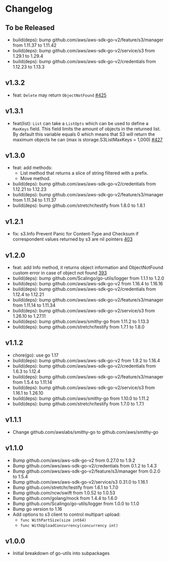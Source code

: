 # Changelog

## To be Released

* build(deps): bump github.com/aws/aws-sdk-go-v2/feature/s3/manager from 1.11.37 to 1.11.42
* build(deps): bump github.com/aws/aws-sdk-go-v2/service/s3 from 1.29.1 to 1.29.4
* build(deps): bump github.com/aws/aws-sdk-go-v2/credentials from 1.12.23 to 1.13.3

## v1.3.2

* feat: `Delete` may return `ObjectNotFound` [#425](https://github.com/Scalingo/go-utils/pull/425)

## v1.3.1

* feat(list): `List` can take a `ListOpts` which can be used to define a `MaxKeys` field. This field limits the amount of objects in the returned list. By default this variable equals 0 which means that S3 will return the maximum objects he can (max is storage.S3ListMaxKeys = 1,000) [#427](https://github.com/Scalingo/go-utils/pull/427)

## v1.3.0

* feat: add methods:
    * List method that returns a slice of string filtered with a prefix.
    * Move method.
* build(deps): bump github.com/aws/aws-sdk-go-v2/credentials from 1.12.21 to 1.12.23
* build(deps): bump github.com/aws/aws-sdk-go-v2/feature/s3/manager from 1.11.34 to 1.11.37
* build(deps): bump github.com/stretchr/testify from 1.8.0 to 1.8.1

## v1.2.1

* fix: s3.Info Prevent Panic for Content-Type and Checksum if correspondent values returned by s3 are nil pointers [403](https://github.com/Scalingo/go-utils/pull/403)

## v1.2.0

* feat: add Info method, it returns object information and ObjectNotFound custom error in case of object not found [393](https://github.com/Scalingo/go-utils/pull/393)
* build(deps): bump github.com/Scalingo/go-utils/logger from 1.1.1 to 1.2.0
* build(deps): bump github.com/aws/aws-sdk-go-v2 from 1.16.4 to 1.16.16
* build(deps): bump github.com/aws/aws-sdk-go-v2/credentials from 1.12.4 to 1.12.21
* build(deps): bump github.com/aws/aws-sdk-go-v2/feature/s3/manager from 1.11.14 to 1.11.34
* build(deps): bump github.com/aws/aws-sdk-go-v2/service/s3 from 1.26.10 to 1.27.11
* build(deps): bump github.com/aws/smithy-go from 1.11.2 to 1.13.3
* build(deps): bump github.com/stretchr/testify from 1.7.1 to 1.8.0

## v1.1.2

* chore(go): use go 1.17
* build(deps): bump github.com/aws/aws-sdk-go-v2 from 1.9.2 to 1.16.4
* build(deps): bump github.com/aws/aws-sdk-go-v2/credentials from 1.6.3 to 1.12.4
* build(deps): bump github.com/aws/aws-sdk-go-v2/feature/s3/manager from 1.5.4 to 1.11.14
* build(deps): bump github.com/aws/aws-sdk-go-v2/service/s3 from 1.16.1 to 1.26.10
* build(deps): bump github.com/aws/smithy-go from 1.10.0 to 1.11.2
* build(deps): bump github.com/stretchr/testify from 1.7.0 to 1.7.1

## v1.1.1

* Change github.com/awslabs/smithy-go to github.com/aws/smithy-go

## v1.1.0

* Bump github.com/aws/aws-sdk-go-v2 from 0.27.0 to 1.9.2
* Bump github.com/aws/aws-sdk-go-v2/credentials from 0.1.2 to 1.4.3
* Bump github.com/aws/aws-sdk-go-v2/feature/s3/manager from 0.2.0 to 1.5.4
* Bump github.com/aws/aws-sdk-go-v2/service/s3 0.31.0 to 1.16.1
* Bump github.com/stretchr/testify from 1.6.1 to 1.7.0
* Bump github.com/ncw/swift from 1.0.52 to 1.0.53
* Bump github.com/golang/mock from 1.4.4 to 1.6.0
* Bump github.com/Scalingo/go-utils/logger from 1.0.0 to 1.1.0
* Bump go version to 1.16
* Add options to s3 client to control multipart upload:
	* `func WithPartSize(size int64)`
	* `func WithUploadConcurrency(concurrency int)`

## v1.0.0

* Initial breakdown of go-utils into subpackages

